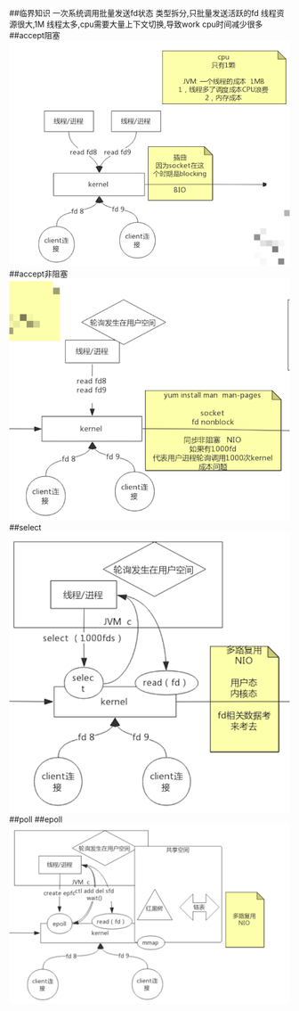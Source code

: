 ##临界知识
一次系统调用批量发送fd状态
类型拆分,只批量发送活跃的fd
线程资源很大,1M
线程太多,cpu需要大量上下文切换,导致work cpu时间减少很多
##accept阻塞
![](.z_linux_01_NIO_accept_select_poll_epoll_images/8b66d7e3.png)
##accept非阻塞 
![](.z_linux_01_NIO_accept_select_poll_epoll_images/0fa9da4c.png)
##select
![](.z_linux_01_NIO_accept_select_poll_epoll_images/8fd9c927.png)
##poll
##epoll
![](.z_linux_01_NIO_accept_select_poll_epoll_images/44b84af3.png)


